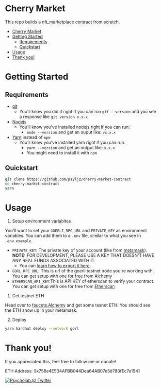 # Cherry Market




This repo builds a nft_marketplace contract from scratch.

- [Cherry Market](#cherry-market)
- [Getting Started](#getting-started)
  - [Requirements](#requirements)
  - [Quickstart](#quickstart)
- [Usage](#usage)
- [Thank you!](#thank-you)


# Getting Started

## Requirements

- [git](https://git-scm.com/book/en/v2/Getting-Started-Installing-Git)
  - You'll know you did it right if you can run `git --version` and you see a response like `git version x.x.x`
- [Nodejs](https://nodejs.org/en/)
  - You'll know you've installed nodejs right if you can run:
    - `node --version` and get an ouput like: `vx.x.x`
- [Yarn](https://classic.yarnpkg.com/lang/en/docs/install/) instead of `npm`
  - You'll know you've installed yarn right if you can run:
    - `yarn --version` and get an output like: `x.x.x`
    - You might need to install it with `npm`

## Quickstart

```bash
git clone https://github.com/psyljz/cherry-market-contract
cd cherry-market-contract
yarn
```

# Usage

1. Setup environment variabltes

You'll want to set your `GOERLI_RPC_URL` and `PRIVATE_KEY` as environment variables. You can add them to a `.env` file, similar to what you see in `.env.example`.

- `PRIVATE_KEY`: The private key of your account (like from [metamask](https://metamask.io/)). **NOTE:** FOR DEVELOPMENT, PLEASE USE A KEY THAT DOESN'T HAVE ANY REAL FUNDS ASSOCIATED WITH IT.
  - You can [learn how to export it here](https://metamask.zendesk.com/hc/en-us/articles/360015289632-How-to-Export-an-Account-Private-Key).
- `GORL_RPC_URL`: This is url of the goerli testnet node you're working with. You can get setup with one for free from [Alchemy](https://alchemy.com/?r=0ede4fdf6cd368f9)
- `ETHERSCAN_API_KEY`:This is API KEY of etherscan to verify your contract. You can get setup with one for free from [Etherscan](https://etherscan.io/myapikey)

1. Get testnet ETH

Head over to [faucets.Alchemy](https://goerlifaucet.com/) and get some tesnet ETH. You should see the ETH show up in your metamask.

2. Deploy

```bash
yarn hardhat deploy --network gorl
```


# Thank you!

If you appreciated this, feel free to follow me or donate!

ETH Address: 0x758e4E534AFBB044Dea64AB07e5d783fEc7e1541

[![Psycholab.ljz Twitter](https://img.shields.io/badge/Twitter-1DA1F2?style=for-the-badge&logo=twitter&logoColor=white)](https://twitter.com/ljzbtc)
